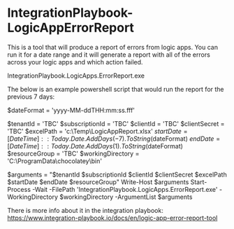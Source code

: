 # IntegrationPlaybook-LogicAppErrorReport
This is a tool that will produce a report of errors from logic apps.  You can run it for a date range and it will generate a report with all of the errors across your logic apps and which action failed.


IntegrationPlaybook.LogicApps.ErrorReport.exe <tenantId> <subscriptionId> <clientId> <clientSecret> <excelOutputPath> <startDate> <endDate> <resourceGroups>

The below is an example powershell script that would run the report for the previous 7 days:

$dateFormat = 'yyyy-MM-ddTHH:mm:ss.fff'

$tenantId = 'TBC'
$subscriptionId = 'TBC'
$clientId = 'TBC'
$clientSecret = 'TBC'
$excelPath = 'c:\Temp\LogicAppReport.xlsx'
$startDate = [DateTime]::Today.Date.AddDays(-7).ToString($dateFormat)
$endDate = [DateTime]::Today.Date.AddDays(1).ToString($dateFormat)
$resourceGroup = 'TBC'
$workingDirectory = 'C:\ProgramData\chocolatey\bin'

$arguments = "$tenantId $subscriptionId $clientId $clientSecret $excelPath $startDate $endDate $resourceGroup"
Write-Host $arguments
Start-Process -Wait -FilePath 'IntegrationPlaybook.LogicApps.ErrorReport.exe' -WorkingDirectory $workingDirectory -ArgumentList $arguments



There is more info about it in the integration playbook:
https://www.integration-playbook.io/docs/en/logic-app-error-report-tool

